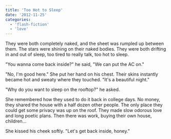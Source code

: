 ```yaml
---
title: 'Too Hot to Sleep'
date: '2012-11-25'
categories:
  - 'flash-fiction'
  - 'love'
---
```


They were both completely naked, and the sheet was rumpled up between them. The
stars were shining on their naked bodies. They were both drifting in and out of
sleep, too tired to really talk, too hot to sleep.

<!-- truncate -->

"You wanna come back inside?" he said, "We can put the AC on."

"No, I'm good here." She put her hand on his chest. Their skins instantly became
hot and sweaty where they touched. "It's a beautiful night."

"Why do you want to sleep on the rooftop?" he asked.

She remembered how they used to do it back in college days. No money, they
shared the house with a half dozen other people. The only place they could get
some privacy was up on the roof. They made slow odorous love and long poetic
plans. Then there was work, buying their own house, children...

She kissed his cheek softly. "Let's get back inside, honey."
